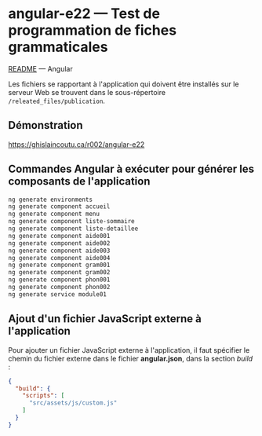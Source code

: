 # angular-e22 &mdash; Test de programmation de fiches grammaticales
[README](../README.md) &mdash; Angular

Les fichiers se rapportant à l'application qui doivent être installés sur le serveur Web se trouvent dans le sous-répertoire `/releated_files/publication`.

## Démonstration
https://ghislaincoutu.ca/r002/angular-e22

## Commandes Angular à exécuter pour générer les composants de l'application
```sh
ng generate environments
ng generate component accueil
ng generate component menu
ng generate component liste-sommaire
ng generate component liste-detaillee
ng generate component aide001
ng generate component aide002
ng generate component aide003
ng generate component aide004
ng generate component gram001
ng generate component gram002
ng generate component phon001
ng generate component phon002
ng generate service module01
```

## Ajout d'un fichier JavaScript externe à l'application
Pour ajouter un fichier JavaScript externe à l'application, il faut spécifier le chemin du fichier externe dans le fichier **angular.json**, dans la section _build_ :
```json
{
  "build": {
    "scripts": [
      "src/assets/js/custom.js"
    ]
  }
}
```